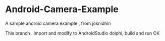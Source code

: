 # Android-Camera-Example
A sample android camera example , from josnidhin

This branch . import and modify to AndroidStudio dolphi, build and run OK
